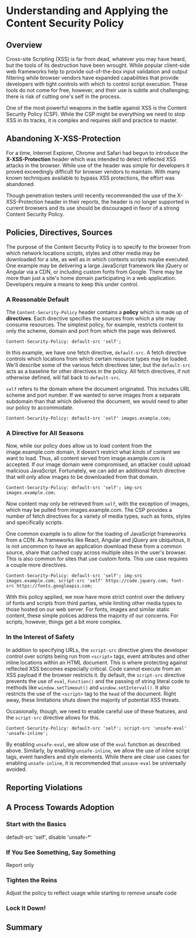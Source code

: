 # Understanding and Applying the Content Security Policy

## Overview

Cross-site Scripting (XSS) is far from dead, whatever you may have heard, but
the tools of its destruction have been wrought. While popular client-side web
frameworks help to provide out-of-the-box input validation and output filtering
while browser vendors have expanded capabilities that provide developers with
tight controls with which to control script execution. These tools do not come
for free, however, and their use is subtle and challenging; there is risk of
cutting one's self in the process.

One of the most powerful weapons in the battle against XSS is the Content
Security Policy (CSP). While the CSP might be everything we need to stop XSS in
its tracks, it is complex and requires skill and practice to master.

## Abandoning X-XSS-Protection

For a time, Internet Explorer, Chrome and Safari had begun to introduce the
**X-XSS-Protection** header which was intended to detect reflected XSS attacks
in the browser. While use of the header was simple for developers it proved
exceedingly difficult for browser vendors to maintain. With many known
techniques available to bypass XSS protections, the effort was abandoned.

Though penetration testers until recently recommended the use of the
X-XSS-Protection header in their reports, the header is no longer supported in
current browsers and its use should be discouraged in favor of a strong Content
Security Policy.

## Policies, Directives, Sources

The purpose of the Content Security Policy is to specify to the browser from
which network locations scripts, styles and other media may be downloaded for a
site, as well as in which contexts scripts maybe executed. One example may be
delivering a large JavaScript framework like jQuery or Angular via a CDN, or
including custom fonts from Google. There may be more than just a site's home
domain participating in a web application. Developers require a means to keep
this under control.

### A Reasonable Default

The `Content-Security-Policy` header contains a **policy** which is made up of
**directives**. Each directive specifies the sources from which a site may
consume resources. The simplest policy, for example, restricts content to only
the scheme, domain and port from which the page was delivered.

```
Content-Security-Policy: default-src 'self';
```

In this example, we have one fetch directive, `default-src`. A fetch directive
controls which locations from which certain resource types may be loaded. We'll
describe some of the various fetch directives later, but the `default-src` acts
as a baseline for other directives in the policy. All fetch directives, if not
otherwise defined, will fall back to `default-src`.

`self` refers to the domain where the document originated. This includes URL
scheme and port number. If we wanted to serve images from a separate subdomain
than that which delivered the document, we would need to alter our policy to
accommodate.

```
Content-Security-Policy: default-src 'self' images.example.com;
```

### A Directive for All Seasons

Now, while our policy does allow us to load content from the image.example.com
domain, it doesn't restrict what *kinds* of content we want to load. Thus, all
content served from image.example.com is accepted. If our image domain were
compromised, an attacker could upload malicious JavaScript. Fortunately, we can
add an additional fetch directive that will only allow images to be downloaded
from that domain.

```
Content-Security-Policy: default-src 'self'; img-src images.example.com;
```

Now content may only be retrieved from `self`, with the exception of images,
which may be pulled from images.example.com. The CSP provides a number of fetch
directives for a variety of media types, such as fonts, styles and specifically
scripts.

One common example is to allow for the loading of JavaScript frameworks from a
CDN. As frameworks like React, Angular and jQuery are ubiquitous, it is not
uncommon to have an application download these from a common source, share that
cached copy across multiple sites in the user's browser. This is also common for
sites that use custom fonts. This use case requires a couple more directives.

```
Content-Security-Policy: default-src 'self'; img-src images.example.com; script-src 'self' https://code.jquery.com; font-src https://fonts.googleapis.com;
```

With this policy applied, we now have more strict control over the delivery of
fonts and scripts from third parties, while limiting other media types to those
hosted on our web server. For fonts, images and similar static content, these
simple polices address the majority of our concerns. For scripts, however,
things get a bit more complex.

### In the Interest of Safety

In addition to specifying URLs, the `script-src` directive gives the developer
control over scripts being run from `<script>` tags, event attributes and other
inline locations within an HTML document. This is where protecting against
reflected XSS becomes especially critical. Code cannot execute from an XSS
payload if the browser restricts it. By default, the `script-src` directive
prevents the use of `eval`, `Function()` and the passing of string literal code
to methods like `window.setTimeout()` and `window.setInterval()`. It also
restricts the use of the `<script>` tag to the `head` of the document. Right
away, these limitations shuts down the majority of potential XSS threats.

Occasionally, though, we need to enable careful use of these features, and the
`script-src` directive allows for this.

```
Content-Security-Policy: default-src 'self'; script-src 'unsafe-eval'
'unsafe-inline';
```

By enabling `unsafe-eval`, we allow use of the `eval` function as described
above. Similarly, by enabling `unsafe-inline`, we allow the use of inline script
tags, event handlers and style elements. While there are clear use cases for
enabling `unsafe-inline`, it is recommended that `unsave-eval` be universally
avoided.

## Reporting Violations


## A Process Towards Adoption

### Start with the Basics

default-src 'self', disable 'unsafe-\*'

### If You See Something, Say Something

Report only

### Tighten the Reins

Adjust the policy to reflect usage while starting to remove unsafe code

### Lock It Down!

## Summary
